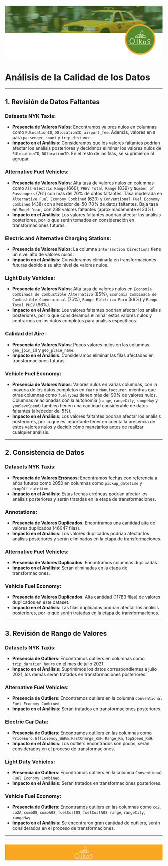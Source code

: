![Encabezado](./Recursos%20de%20Marca/Encabezado%20sin%20fondo.png)

# Análisis de la Calidad de los Datos

---

## 1. Revisión de Datos Faltantes

### Datasets NYK Taxis:
- **Presencia de Valores Nulos**: Encontramos valores nulos en columnas como `PUlocationID`, `DOlocationID`, `airport_fee`. Además, valores en `0` para `passenger_count` y `trip_distance`.
- **Impacto en el Análisis**: Consideramos que los valores faltantes podrían afectar los análisis posteriores y decidimos eliminar los valores nulos de `PUlocationID`, `DOlocationID`. En el resto de las filas, se suprimieron al agrupar.

### Alternative Fuel Vehicles:
- **Presencia de Valores Nulos**: Alta tasa de valores nulos en columnas como `All-Electric Range` (660), `PHEV Total Range` (839) y `Number of Passengers` (761) con más del 70% de datos faltantes. Tasa moderada en `Alternative Fuel Economy Combined` (620) y `Conventional Fuel Economy Combined` (438) con alrededor del 50-70% de datos faltantes. Baja tasa en `Model Year`, con 288 valores faltantes (aproximadamente el 33%).
- **Impacto en el Análisis**: Los valores faltantes podrían afectar los análisis posteriores, por lo que serán tomados en consideración en transformaciones futuras.

### Electric and Alternative Charging Stations:
- **Presencia de Valores Nulos**: La columna `Intersection Directions` tiene un nivel alto de valores nulos.
- **Impacto en el Análisis**: Consideramos eliminarla en transformaciones futuras debido a su alto nivel de valores nulos.

### Light Duty Vehicles:
- **Presencia de Valores Nulos**: Alta tasa de valores nulos en `Economía Combinada de Combustible Alternativo` (85%), `Economía Combinada de Combustible Convencional` (75%), `Rango Eléctrico Puro` (88%) y `Rango Total PHEV` (96%).
- **Impacto en el Análisis**: Los valores faltantes podrían afectar los análisis posteriores, por lo que consideramos eliminar estos valores nulos y centrarnos en los datos completos para análisis específicos.

### Calidad del Aire:
- **Presencia de Valores Nulos**: Pocos valores nulos en las columnas `geo_join_id` y `geo_place_name`.
- **Impacto en el Análisis**: Consideramos eliminar las filas afectadas en transformaciones futuras.

### Vehicle Fuel Economy:
- **Presencia de Valores Nulos**: Valores nulos en varias columnas, con la mayoría de los datos completos en `Year` y `Manufacturer`, mientras que otras columnas como `fuelType2` tienen más del 90% de valores nulos. Columnas relacionadas con la autonomía (`range`, `rangeCity`, `rangeHwy` y `youSaveSpend`) también tienen una cantidad considerable de datos faltantes (alrededor del 5%).
- **Impacto en el Análisis**: Los valores faltantes podrían afectar los análisis posteriores, por lo que es importante tener en cuenta la presencia de estos valores nulos y decidir cómo manejarlos antes de realizar cualquier análisis.

---

## 2. Consistencia de Datos

### Datasets NYK Taxis:
- **Presencia de Valores Erróneos**: Encontramos fechas con referencia a años futuros como 2050 en columnas como `pickup_datetime` y `dropOff_datetime`.
- **Impacto en el Análisis**: Estas fechas erróneas podrían afectar los análisis posteriores y serán tratadas en la etapa de transformaciones.

### Annotations:
- **Presencia de Valores Duplicados**: Encontramos una cantidad alta de valores duplicados (46047 filas).
- **Impacto en el Análisis**: Los valores duplicados podrían afectar los análisis posteriores y serán eliminados en la etapa de transformaciones.

### Alternative Fuel Vehicles:
- **Presencia de Valores Duplicados**: Encontramos columnas duplicadas.
- **Impacto en el Análisis**: Serán eliminadas en la etapa de transformaciones.

### Vehicle Fuel Economy:
- **Presencia de Valores Duplicados**: Alta cantidad (11783 filas) de valores duplicados en este dataset.
- **Impacto en el Análisis**: Las filas duplicadas podrían afectar los análisis posteriores, por lo que serán tratadas en la etapa de transformaciones.

---

## 3. Revisión de Rango de Valores

### Datasets NYK Taxis:
- **Presencia de Outliers**: Encontramos outliers en columnas como `trip_duration_hours` en el mes de julio 2021.
- **Impacto en el Análisis**: Suprimimos los datos correspondientes a julio 2021, los demás serán tratados en transformaciones posteriores.

### Alternative Fuel Vehicles:
- **Presencia de Outliers**: Encontramos outliers en la columna `Conventional Fuel Economy Combined`.
- **Impacto en el Análisis**: Serán tratados en transformaciones posteriores.

### Electric Car Data:
- **Presencia de Outliers**: Encontramos outliers en las columnas como `PriceEuro`, `Efficiency_WhKm`, `FastCharge_KmH`, `Range_Km`, `TopSpeed_KmH`.
- **Impacto en el Análisis**: Los outliers encontrados son pocos, serán considerados en el proceso de transformaciones.

### Light Duty Vehicles:
- **Presencia de Outliers**: Encontramos outliers en la columna `Conventional Fuel Economy Combined`.
- **Impacto en el Análisis**: Serán tratados en transformaciones posteriores.

### Vehicle Fuel Economy:
- **Presencia de Outliers**: Encontramos outliers en las columnas como `co2`, `co2A`, `comb08`, `combA08`, `fuelCost08`, `fuelCostA08`, `range`, `rangeCity`, `rangeHwy`.
- **Impacto en el Análisis**: Se encontraron gran cantidad de outliers, serán considerados en el proceso de transformaciones.

---

---

![Footer](./Recursos%20de%20Marca/Pie%20de%20Pagina.png)